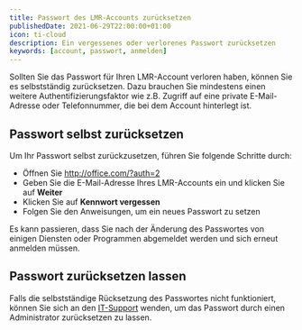 ```yaml
---
title: Passwort des LMR-Accounts zurücksetzen
publishedDate: 2021-06-29T22:00:00+01:00
icon: ti-cloud
description: Ein vergessenes oder verlorenes Passwort zurücksetzen
keywords: [account, passwort, anmelden]
---
```


Sollten Sie das Passwort für Ihren LMR-Account verloren haben, können Sie es selbstständig zurücksetzen. Dazu brauchen Sie mindestens einen weitere Authentifizierungsfaktor wie z.B. Zugriff auf eine private E-Mail-Adresse oder Telefonnummer, die bei dem Account hinterlegt ist.

## Passwort selbst zurücksetzen

Um Ihr Passwort selbst zurückzusetzen, führen Sie folgende Schritte durch:

- Öffnen Sie http://office.com/?auth=2
- Geben Sie die E-Mail-Adresse Ihres LMR-Accounts ein und klicken Sie auf **Weiter**
- Klicken Sie auf **Kennwort vergessen**
- Folgen Sie den Anweisungen, um ein neues Passwort zu setzen

Es kann passieren, dass Sie nach der Änderung des Passwortes von einigen Diensten oder Programmen abgemeldet werden und sich erneut anmelden müssen.

## Passwort zurücksetzen lassen

Falls die selbstständige Rücksetzung des Passwortes nicht funktioniert, können Sie sich an den [IT-Support](mailto:support@lmr-hh.de) wenden, um das Passwort durch einen Administrator zurücksetzen zu lassen.

